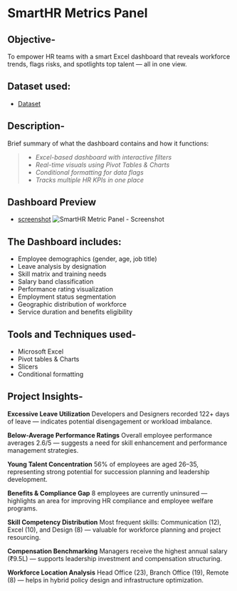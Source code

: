 # SmartHR Metrics Panel

## Objective-
   To empower HR teams with a smart Excel dashboard that reveals workforce trends, flags risks, and spotlights top talent — all in one view.

## Dataset used:
-  <a href="https://github.com/Neha-Kashyap-15/HR_KPI_Performance_Tracker/blob/main/SmartHR%20Metric%20Panel.xlsx">Dataset</a>


## Description-
   Brief summary of what the dashboard contains and how it functions:

> - *Excel-based dashboard with interactive filters*  
> - *Real-time visuals using Pivot Tables & Charts*  
> - *Conditional formatting for data flags*  
> - *Tracks multiple HR KPIs in one place*

## Dashboard Preview
- <a href="https://github.com/Neha-Kashyap-15/HR_KPI_Performance_Tracker/blob/main/SmartHR%20Metric%20Panel%20-%20Screenshot.png">screenshot</a>
![SmartHR Metric Panel - Screenshot](https://github.com/user-attachments/assets/98437f3f-0aeb-400b-9a07-5c6d94cdacb0)


## The Dashboard includes:

  - Employee demographics (gender, age, job title)
  - Leave analysis by designation
  - Skill matrix and training needs
  - Salary band classification
  - Performance rating visualization
  - Employment status segmentation
  - Geographic distribution of workforce
  - Service duration and benefits eligibility

 ## Tools and Techniques used-

  - Microsoft Excel
  - Pivot tables & Charts
  - Slicers
  - Conditional formatting

 ## Project Insights-

  **Excessive Leave Utilization**
    Developers and Designers recorded 122+ days of leave — indicates potential disengagement or workload imbalance.

  **Below-Average Performance Ratings**
    Overall employee performance averages 2.6/5 — suggests a need for skill enhancement and performance management strategies.

 **Young Talent Concentration**
   56% of employees are aged 26–35, representing strong potential for succession planning and leadership development.

**Benefits & Compliance Gap**
  8 employees are currently uninsured — highlights an area for improving HR compliance and employee welfare programs.

**Skill Competency Distribution**
  Most frequent skills: Communication (12), Excel (10), and Design (8) — valuable for workforce planning and project resourcing.

**Compensation Benchmarking**
  Managers receive the highest annual salary (₹9.5L) — supports leadership investment and compensation structuring.

**Workforce Location Analysis**
  Head Office (23), Branch Office (19), Remote (8) — helps in hybrid policy design and infrastructure optimization.

   

 
